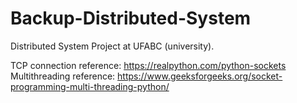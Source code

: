 # Backup-Distributed-System
Distributed System Project at UFABC (university).

TCP connection reference: https://realpython.com/python-sockets
Multithreading reference: https://www.geeksforgeeks.org/socket-programming-multi-threading-python/